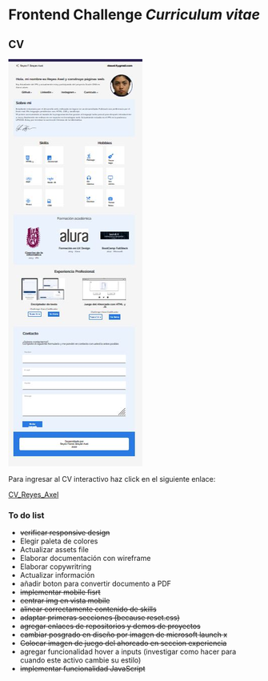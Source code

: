 # Frontend Challenge *Curriculum vitae*

## CV

![sitio](./assets/sitio.JPG)

Para ingresar al CV interactivo haz click en el siguiente enlace:

[CV_Reyes_Axel](https://axlgoze.github.io/Challenge_ONE_Frontend/)

### To do list

- ~~verificar responsive design~~
- Elegir paleta de colores
- Actualizar assets file
- Elaborar documentación con wireframe
- Elaborar copywritring
- Actualizar información
- añadir boton para convertir documento a PDF
- ~~implementar mobile fisrt~~
- ~~centrar img en vista mobile~~
- ~~alinear correctamente contenido de skills~~
- ~~adaptar primeras secciones (because reset.css)~~
- ~~agregar enlaces de repositorios y demos de proyectos~~
- ~~cambiar posgrado en diseño por imagen de microsoft launch x~~
- ~~Colocar imagen de juego del ahorcado en seccion experiencia~~
- agregar funcionalidad hover a inputs (investigar como hacer para cuando este activo cambie su estilo)
- ~~implementar funcionalidad JavaScript~~